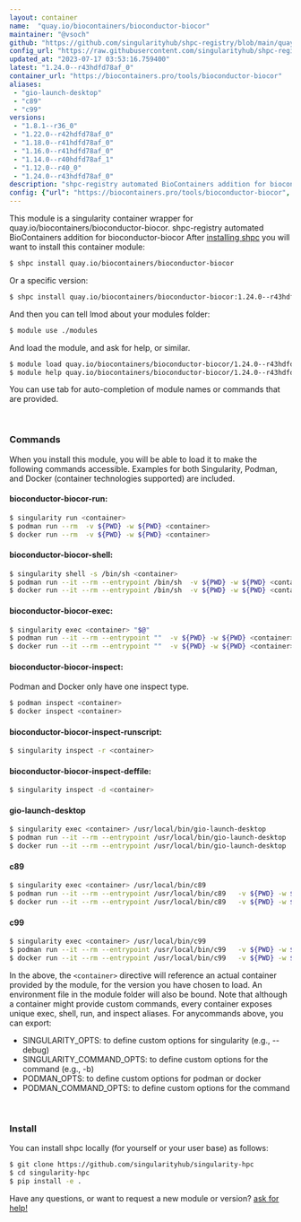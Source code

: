 ```yaml
---
layout: container
name:  "quay.io/biocontainers/bioconductor-biocor"
maintainer: "@vsoch"
github: "https://github.com/singularityhub/shpc-registry/blob/main/quay.io/biocontainers/bioconductor-biocor/container.yaml"
config_url: "https://raw.githubusercontent.com/singularityhub/shpc-registry/main/quay.io/biocontainers/bioconductor-biocor/container.yaml"
updated_at: "2023-07-17 03:53:16.759400"
latest: "1.24.0--r43hdfd78af_0"
container_url: "https://biocontainers.pro/tools/bioconductor-biocor"
aliases:
 - "gio-launch-desktop"
 - "c89"
 - "c99"
versions:
 - "1.8.1--r36_0"
 - "1.22.0--r42hdfd78af_0"
 - "1.18.0--r41hdfd78af_0"
 - "1.16.0--r41hdfd78af_0"
 - "1.14.0--r40hdfd78af_1"
 - "1.12.0--r40_0"
 - "1.24.0--r43hdfd78af_0"
description: "shpc-registry automated BioContainers addition for bioconductor-biocor"
config: {"url": "https://biocontainers.pro/tools/bioconductor-biocor", "maintainer": "@vsoch", "description": "shpc-registry automated BioContainers addition for bioconductor-biocor", "latest": {"1.24.0--r43hdfd78af_0": "sha256:e554f55b390d814127cc01b4c4577021f03136008af2a13fbde5b3c1468f930c"}, "tags": {"1.8.1--r36_0": "sha256:fe81bf199999baf85241d67340a5e6d1a04111893f7c0f1610fc612ff7a56c2a", "1.22.0--r42hdfd78af_0": "sha256:1908dd95351cc1abbf495afce4b1fff1ee92c78d099ef48f6b05d1e1f0326b58", "1.18.0--r41hdfd78af_0": "sha256:c6880a4df7af4daeba67e672e5fb1fc82ce7fa57f8847282f85dbe1b431ce6c8", "1.16.0--r41hdfd78af_0": "sha256:382d6fcc81faa71fb77921ba6c5dc82a35188c8968fe2bb38272343fee2a42c3", "1.14.0--r40hdfd78af_1": "sha256:dc4d03adcff898f0bc8c19911ad8d359b6ab6b84572dbb8746b35cab4128371b", "1.12.0--r40_0": "sha256:427500bc8f6bef6ee029e86609be7b4e84ec2fd122a330422c0f79c64fae2b1a", "1.24.0--r43hdfd78af_0": "sha256:e554f55b390d814127cc01b4c4577021f03136008af2a13fbde5b3c1468f930c"}, "docker": "quay.io/biocontainers/bioconductor-biocor", "aliases": {"gio-launch-desktop": "/usr/local/bin/gio-launch-desktop", "c89": "/usr/local/bin/c89", "c99": "/usr/local/bin/c99"}}
---
```


This module is a singularity container wrapper for quay.io/biocontainers/bioconductor-biocor.
shpc-registry automated BioContainers addition for bioconductor-biocor
After [installing shpc](#install) you will want to install this container module:


```bash
$ shpc install quay.io/biocontainers/bioconductor-biocor
```

Or a specific version:

```bash
$ shpc install quay.io/biocontainers/bioconductor-biocor:1.24.0--r43hdfd78af_0
```

And then you can tell lmod about your modules folder:

```bash
$ module use ./modules
```

And load the module, and ask for help, or similar.

```bash
$ module load quay.io/biocontainers/bioconductor-biocor/1.24.0--r43hdfd78af_0
$ module help quay.io/biocontainers/bioconductor-biocor/1.24.0--r43hdfd78af_0
```

You can use tab for auto-completion of module names or commands that are provided.

<br>

### Commands

When you install this module, you will be able to load it to make the following commands accessible.
Examples for both Singularity, Podman, and Docker (container technologies supported) are included.

#### bioconductor-biocor-run:

```bash
$ singularity run <container>
$ podman run --rm  -v ${PWD} -w ${PWD} <container>
$ docker run --rm  -v ${PWD} -w ${PWD} <container>
```

#### bioconductor-biocor-shell:

```bash
$ singularity shell -s /bin/sh <container>
$ podman run --it --rm --entrypoint /bin/sh  -v ${PWD} -w ${PWD} <container>
$ docker run --it --rm --entrypoint /bin/sh  -v ${PWD} -w ${PWD} <container>
```

#### bioconductor-biocor-exec:

```bash
$ singularity exec <container> "$@"
$ podman run --it --rm --entrypoint ""  -v ${PWD} -w ${PWD} <container> "$@"
$ docker run --it --rm --entrypoint ""  -v ${PWD} -w ${PWD} <container> "$@"
```

#### bioconductor-biocor-inspect:

Podman and Docker only have one inspect type.

```bash
$ podman inspect <container>
$ docker inspect <container>
```

#### bioconductor-biocor-inspect-runscript:

```bash
$ singularity inspect -r <container>
```

#### bioconductor-biocor-inspect-deffile:

```bash
$ singularity inspect -d <container>
```


#### gio-launch-desktop

```bash
$ singularity exec <container> /usr/local/bin/gio-launch-desktop
$ podman run --it --rm --entrypoint /usr/local/bin/gio-launch-desktop   -v ${PWD} -w ${PWD} <container> -c " $@"
$ docker run --it --rm --entrypoint /usr/local/bin/gio-launch-desktop   -v ${PWD} -w ${PWD} <container> -c " $@"
```


#### c89

```bash
$ singularity exec <container> /usr/local/bin/c89
$ podman run --it --rm --entrypoint /usr/local/bin/c89   -v ${PWD} -w ${PWD} <container> -c " $@"
$ docker run --it --rm --entrypoint /usr/local/bin/c89   -v ${PWD} -w ${PWD} <container> -c " $@"
```


#### c99

```bash
$ singularity exec <container> /usr/local/bin/c99
$ podman run --it --rm --entrypoint /usr/local/bin/c99   -v ${PWD} -w ${PWD} <container> -c " $@"
$ docker run --it --rm --entrypoint /usr/local/bin/c99   -v ${PWD} -w ${PWD} <container> -c " $@"
```



In the above, the `<container>` directive will reference an actual container provided
by the module, for the version you have chosen to load. An environment file in the
module folder will also be bound. Note that although a container
might provide custom commands, every container exposes unique exec, shell, run, and
inspect aliases. For anycommands above, you can export:

 - SINGULARITY_OPTS: to define custom options for singularity (e.g., --debug)
 - SINGULARITY_COMMAND_OPTS: to define custom options for the command (e.g., -b)
 - PODMAN_OPTS: to define custom options for podman or docker
 - PODMAN_COMMAND_OPTS: to define custom options for the command

<br>

### Install

You can install shpc locally (for yourself or your user base) as follows:

```bash
$ git clone https://github.com/singularityhub/singularity-hpc
$ cd singularity-hpc
$ pip install -e .
```

Have any questions, or want to request a new module or version? [ask for help!](https://github.com/singularityhub/singularity-hpc/issues)
